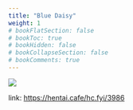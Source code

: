 ```yaml
---
title: "Blue Daisy"
weight: 1
# bookFlatSection: false
# bookToc: true
# bookHidden: false
# bookCollapseSection: false
# bookComments: true
---
```


![](https://cdn.jsdelivr.net/gh/reiuyfan/imagehosting@main/blog/20210111134555356.jpg)

link: <https://hentai.cafe/hc.fyi/3986>
